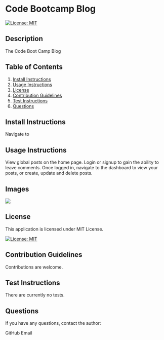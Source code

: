 
# Code Bootcamp Blog


[![License: MIT](https://img.shields.io/badge/License-MIT-yellow.svg)](https://opensource.org/licenses/MIT)
    

## Description

The Code Boot Camp Blog
      
## Table of Contents
1. [Install Instructions](#install-instructions)
2. [Usage Instructions](#usage-instructions)
3. [License](#license)
4. [Contribution Guidelines](#contribution-guidelines)
5. [Test Instructions](#test-instructions)
6. [Questions](#questions)

## Install Instructions

Navigate to 
  
## Usage Instructions

View global posts on the home page. Login or signup to gain the ability to leave comments. Once logged in, navigate to the dashboard to view your posts, or create, update and delete posts.

## Images
<img src=".\14-MVC\Assets\screenshot.JPG"></img>

## License
  
This application is licensed under MIT License.
     
[![License: MIT](https://img.shields.io/badge/License-MIT-yellow.svg)](https://opensource.org/licenses/MIT)
    

## Contribution Guidelines

Contributions are welcome.

## Test Instructions

There are currently no tests.

## Questions

If you have any questions, contact the author:  

GitHub 
Email 
